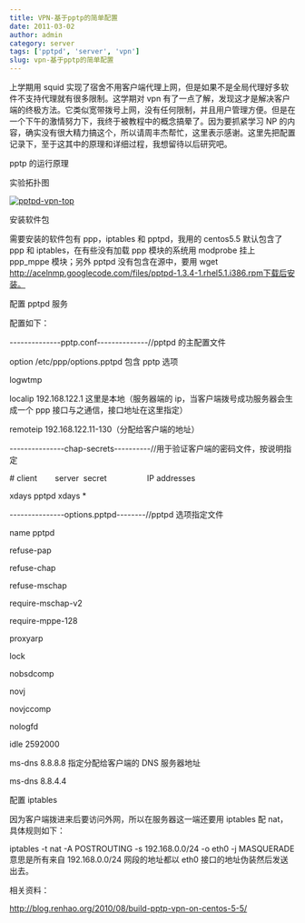 ```yaml
---
title: VPN-基于pptp的简单配置
date: 2011-03-02
author: admin
category: server
tags: ['pptpd', 'server', 'vpn']
slug: vpn-基于pptp的简单配置
---
```


上学期用 squid 实现了宿舍不用客户端代理上网，但是如果不是全局代理好多软件不支持代理就有很多限制。这学期对 vpn 有了一点了解，发现这才是解决客户端的终极方法。它类似宽带拨号上网，没有任何限制，并且用户管理方便。但是在一个下午的激情努力下，我终于被教程中的概念搞晕了。因为要抓紧学习 NP 的内容，确实没有很大精力搞这个，所以请周丰杰帮忙，这里表示感谢。这里先把配置记录下，至于这其中的原理和详细过程，我想留待以后研究吧。

pptp 的运行原理

实验拓扑图

[![pptpd-vpn-top](/wp-content/uploads/2011/03/pptpd-vpn-top.jpg 'pptpd-vpn-top')](/wp-content/uploads/2011/03/pptpd-vpn-top.jpg)

安装软件包

需要安装的软件包有 ppp，iptables 和 pptpd，我用的 centos5.5 默认包含了 ppp 和 iptables，在有些没有加载 ppp 模块的系统用 modprobe 挂上 ppp_mppe 模块；另外 pptpd 没有包含在源中，要用 wget
http://acelnmp.googlecode.com/files/pptpd-1.3.4-1.rhel5.1.i386.rpm下载后安装。

配置 pptpd 服务

配置如下：

<div id="_mcePaste">

--------------pptp.conf--------------//pptpd 的主配置文件

</div>

<div id="_mcePaste">

option /etc/ppp/options.pptpd 包含 pptp 选项

</div>

<div id="_mcePaste">

logwtmp

</div>

<div id="_mcePaste">

localip
192.168.122.1 这里是本地（服务器端的 ip，当客户端拨号成功服务器会生成一个 ppp 接口与之通信，接口地址在这里指定）

</div>

<div id="_mcePaste">

remoteip 192.168.122.11-130（分配给客户端的地址）

</div>

<div>

---------------chap-secrets----------//用于验证客户端的密码文件，按说明指定

</div>

<div id="_mcePaste">

\# client        server  secret                  IP addresses

</div>

<div id="_mcePaste">

xdays pptpd xdays \*

</div>

<div id="_mcePaste">

---------------options.pptpd--------//pptpd 选项指定文件

</div>

<div id="_mcePaste">

name pptpd

</div>

<div id="_mcePaste">

refuse-pap

</div>

<div id="_mcePaste">

refuse-chap

</div>

<div id="_mcePaste">

refuse-mschap

</div>

<div id="_mcePaste">

require-mschap-v2

</div>

<div id="_mcePaste">

require-mppe-128

</div>

<div id="_mcePaste">

proxyarp

</div>

<div id="_mcePaste">

lock

</div>

<div id="_mcePaste">

nobsdcomp

</div>

<div id="_mcePaste">

novj

</div>

<div id="_mcePaste">

novjccomp

</div>

<div id="_mcePaste">

nologfd

</div>

<div id="_mcePaste">

idle 2592000

</div>

<div id="_mcePaste">

ms-dns 8.8.8.8 指定分配给客户端的 DNS 服务器地址

</div>

<div id="_mcePaste">

ms-dns 8.8.4.4

</div>

<div>

配置 iptables

</div>

<div>

因为客户端拨进来后要访问外网，所以在服务器这一端还要用 iptables 配 nat，具体规则如下：

</div>

<div>

iptables -t nat -A POSTROUTING -s 192.168.0.0/24 -o eth0 -j
MASQUERADE 意思是所有来自 192.168.0.0/24 网段的地址都以 eth0 接口的地址伪装然后发送出去。

</div>

相关资料：

<http://blog.renhao.org/2010/08/build-pptp-vpn-on-centos-5-5/>
